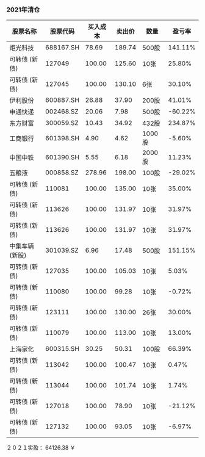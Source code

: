 ### 2021年清仓

| 股票名称      | 股票代码 | 买入成本 | 卖出价 | 数量  | 盈亏率  |
| ------------- | -------- | -------- | ------ | ----- | ------- |
| 炬光科技      | 688167.SH|    78.69 | 189.74 |  500股 | 141.11% |
| 可转债 (新债) | 127049   |   100.00 | 125.60 |   10张 |  25.80% |
| 可转债 (新债) | 127045   |   100.00 | 130.10 |    6张 |  30.10% |
| 伊利股份      | 600887.SH|    26.88 |  37.90 |  200股 |  41.01% |
| 申通快递      | 002468.SZ|    20.06 |   7.98 |  500股 | -60.22% |
| 东方财富      | 300059.SZ|    10.43 |  34.92 |  432股 | 234.87% |
| 工商银行      | 601398.SH|     4.90 |   4.62 | 1000股 |  -5.60% |
| 中国中铁      | 601390.SH|     5.55 |   6.18 | 2000股 |  11.23% |
| 五粮液        | 000858.SZ|   278.96 | 198.00 |  100股 | -29.02% |
| 可转债 (新债) | 110081   |   100.00 | 135.00 |  10张 |  35.00% |
| 可转债 (新债) | 113626   |   100.00 | 131.97 |  10张 |  31.97% |
| 可转债 (新债) | 113626   |   100.00 | 131.97 |  10张 |  31.97% |
| 中集车辆(新股)| 301039.SZ|     6.96 |  17.48 | 500股 | 151.15% |
| 可转债 (新债) | 127035   |   100.00 | 105.03 |  10张 |   5.03% |
| 可转债 (新债) | 110080   |   100.00 |  99.28 |  10张 |  -0.72% |
| 可转债 (新债) | 123111   |   100.00 | 130.00 |  26张 |  30.00% |
| 可转债 (新债) | 110079   |   100.00 | 113.00 |  10张 |  13.00% |
| 上海家化      | 600315.SH|    30.25 |  50.31 | 100股 |  66.39% |
| 可转债 (新债) | 113042   |   100.00 | 100.47 |  10张 |   0.47% |
| 可转债 (新债) | 113044   |   100.00 | 101.74 |  10张 |   1.74% |
| 可转债 (新债) | 127018   |   100.00 |  78.90 |  10张 | -21.12% |
| 可转债 (新债) | 127132   |   100.00 |  93.05 |  10张 |  -6.97% |

２０２１实盈： 64126.38 ￥
